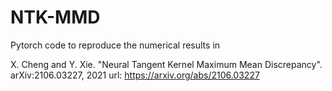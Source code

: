 # NTK-MMD

Pytorch code to reproduce the numerical results in

X. Cheng and Y. Xie. "Neural Tangent Kernel Maximum Mean Discrepancy". arXiv:2106.03227, 2021
url: https://arxiv.org/abs/2106.03227

